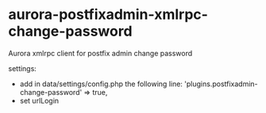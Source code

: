 # aurora-postfixadmin-xmlrpc-change-password
Aurora xmlrpc client for postfix admin change password 

settings:
  - add in data/settings/config.php the following line:
      'plugins.postfixadmin-change-password' => true,
  - set urlLogin
